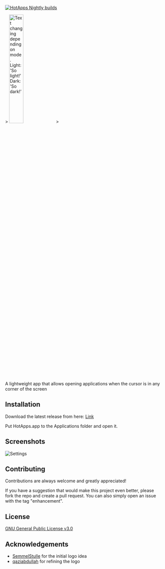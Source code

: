 [![HotApps Nightly builds](https://github.com/SkyrilHD/HotApps/actions/workflows/Build.yml/badge.svg)](https://github.com/SkyrilHD/HotApps/actions/workflows/Build.yml)


<picture>
  <source media="(prefers-color-scheme: dark)" srcset="https://user-images.githubusercontent.com/28839925/206106859-7481e14d-c434-4361-b896-7e3c9efce61e.png" width=30% height=30%>>
  <img alt="Text changing depending on mode. Light: 'So light!' Dark: 'So dark!'" src="https://user-images.githubusercontent.com/28839925/206106411-53f7c768-0afa-48d7-b1ee-eb61231afdab.png" width=30% height=30%>>
</picture>


A lightweight app that allows opening applications when the cursor is in any corner of the screen


## Installation

Download the latest release from here: [Link](https://github.com/SkyrilHD/HotApps/releases)

Put HotApps.app to the Applications folder and open it.


## Screenshots

![Settings](https://user-images.githubusercontent.com/28839925/206111142-fb06f2e7-cfaf-403d-af32-05add4b84154.jpg)


## Contributing

Contributions are always welcome and greatly appreciated!

If you have a suggestion that would make this project even better, please fork the repo and create a pull request. You can also simply open an issue with the tag "enhancement".


## License

[GNU General Public License v3.0](https://choosealicense.com/licenses/gpl-3.0/)


## Acknowledgements

- [SemmelStulle](https://github.com/SemmelStulle) for the initial logo idea
- [qaziabdullah](https://github.com/qaziabdullah) for refining the logo
